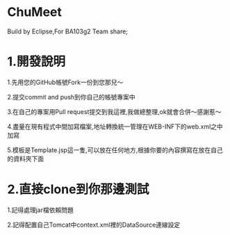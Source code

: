 # ChuMeet
Build by Eclipse,For BA103g2 Team share;

# 1.開發說明

 1.先用您的GitHub帳號Fork一份到您那兒～
 
 2.提交commit and push到你自己的帳號專案中
 
 3.在自己的專案用Pull request提交到我這裡,我做總整理,ok就會合併～感謝惹～
 
 4.盡量在現有程式中間加寫檔案,地址轉換統一管理在WEB-INF下的web.xml之中加寫
 
 5.模板是Template.jsp這一隻,可以放在任何地方,根據你要的內容撰寫在放在自己的資料夾下面
 
# 2.直接clone到你那邊測試

 1.記得處理jar檔依賴問題
 
 2.記得配置自己Tomcat中context.xml裡的DataSource連線設定
 
